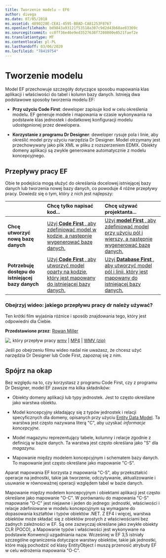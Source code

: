 ```yaml
---
title: Tworzenie modelu — EF6
author: divega
ms.date: 07/05/2018
ms.assetid: 4890228E-CEA1-4595-B8AD-CA81253F8767
ms.openlocfilehash: bd9843a93121f53518a307c9d2d43b68ae03369c
ms.sourcegitcommit: cc0ff36e46e9ed3527638f7208000e8521faef2e
ms.translationtype: MT
ms.contentlocale: pl-PL
ms.lasthandoff: 03/06/2020
ms.locfileid: "78419754"
---
```

# <a name="creating-a-model"></a>Tworzenie modelu

Model EF przechowuje szczegóły dotyczące sposobu mapowania klas aplikacji i właściwości do tabel i kolumn bazy danych. Istnieją dwa podstawowe sposoby tworzenia modelu EF:

- **Przy użyciu Code First**: deweloper zapisuje kod w celu określenia modelu. EF generuje modele i mapowania w czasie wykonywania na podstawie klas jednostek i dodatkowej konfiguracji modelu udostępnionej przez dewelopera.

- **Korzystanie z programu Dr Designer**: deweloper rysuje pola i linie, aby określić model przy użyciu narzędzia Dr Designer. Model otrzymany jest przechowywany jako plik XML w pliku z rozszerzeniem EDMX. Obiekty domeny aplikacji są zwykle generowane automatycznie z modelu koncepcyjnego.

## <a name="ef-workflows"></a>Przepływy pracy EF

Obie te podejścia mogą służyć do określania docelowej istniejącej bazy danych lub tworzenia nowej bazy danych, co powoduje 4 różne przepływy pracy.
Dowiedz się o tym, który z nich jest najlepszy:  

|                                           | Chcę tylko napisać kod...                                                                                                                   | Chcę używać projektanta...                                                                                                                        |
|:------------------------------------------|:-----------------------------------------------------------------------------------------------------------------------------------------------|:---------------------------------------------------------------------------------------------------------------------------------------------------|
| **Chcę utworzyć nową bazę danych**          | [Użyj **Code First** , aby zdefiniować model w kodzie, a następnie wygenerować bazę danych.](~/ef6/modeling/code-first/workflows/new-database.md)           | [Użyj **model First** , aby zdefiniować model przy użyciu pól i wierszy, a następnie wygenerować bazę danych.](~/ef6/modeling/designer/workflows/model-first.md)   |
| **Potrzebuję dostępu do istniejącej bazy danych** | [Użyj **Code First** , aby utworzyć model oparty na kodzie, który jest mapowany do istniejącej bazy danych.](~/ef6/modeling/code-first/workflows/existing-database.md) | [Użyj **Database First** , aby utworzyć model pól i linii, który jest mapowany do istniejącej bazy danych.](~/ef6/modeling/designer/workflows/database-first.md) |

### <a name="watch-the-video-what-ef-workflow-should-i-use"></a>Obejrzyj wideo: jakiego przepływu pracy dr należy używać?

Ten krótki film wyjaśnia różnice i sposób znajdowania tego, który jest odpowiedni dla Ciebie.

**Przedstawione przez**: [Rowan Miller](https://romiller.com/)

![, który przepływ pracy](../media/whichworkflow-thumb.png) [wmv](https://download.microsoft.com/download/8/F/8/8F81F4CD-3678-4229-8D79-0C63FFA3C595/HDI_ITPro_Technet_winvideo_ChoseYourWorkflow.wmv) | [MP4](https://download.microsoft.com/download/8/F/8/8F81F4CD-3678-4229-8D79-0C63FFA3C595/HDI_ITPro_Technet_mp4video_ChoseYourWorkflow.m4v) | [WMV (zip)](https://download.microsoft.com/download/8/F/8/8F81F4CD-3678-4229-8D79-0C63FFA3C595/HDI_ITPro_Technet_winvideo_ChoseYourWorkflow.zip)

Jeśli po obejrzeniu filmu wideo nadal nie uważasz, że chcesz użyć narzędzia Dr Designer lub Code First, zapoznaj się z nim.

## <a name="a-look-under-the-hood"></a>Spójrz na okap

Bez względu na to, czy korzystasz z programu Code First, czy z programu Dr Designer, model EF zawsze ma kilka składników:

- Obiekty domeny aplikacji lub typy jednostek. Jest to często określane jako warstwa obiektu.

- Model koncepcyjny składający się z typów jednostek i relacji specyficznych dla domeny, opisanych przy użyciu [Entity Data Model](~/ef6/resources/glossary.md#entity-data-model). Ta warstwa jest często nazywana literą "C", aby uzyskać _informacje koncepcyjne_.

- Model magazynu reprezentujący tabele, kolumny i relacje zgodnie z definicją w bazie danych. Ta warstwa jest często określana jako "S" dla _magazynu_.  

- Mapowanie między modelem koncepcyjnym i schematem bazy danych. To mapowanie jest często określane jako mapowanie "C-S".

Aparat mapowania EF korzysta z mapowania "C-S", aby przekształcić operacje na jednostki, takie jak tworzenie, odczytywanie, aktualizowanie i usuwanie w równoważnej operacji względem tabel w bazie danych.

Mapowanie między modelem koncepcyjnym i obiektami aplikacji jest często określane jako mapowanie "O-C". W porównaniu do mapowania "C-S" mapowanie "O-C" jest niejawne i jeden do jednego: jednostki, właściwości i relacje zdefiniowane w modelu koncepcyjnym są wymagane do dopasowania kształtów i typów obiektów .NET. Z EF4 i więcej, warstwa obiektów może składać się z obiektów prostych z właściwościami bez żadnych zależności w EF. Są one zazwyczaj określane jako zwykłe obiekty CLR (POCO), a Mapowanie typów i właściwości jest wykonywane na podstawie Konwencji uzgadniania nazw. Wcześniej w EF 3,5 istniały szczególne ograniczenia dotyczące warstwy obiektów, takie jak jednostki, które mają pochodzić od klasy EntityObject i muszą przenosić atrybuty EF w celu wdrożenia mapowania "O-C".
